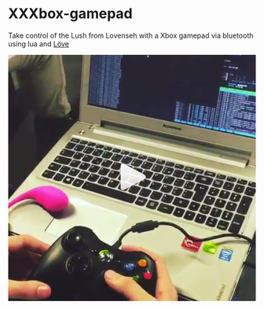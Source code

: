 # XXXbox-gamepad

Take control of the Lush from Lovenseh with a Xbox gamepad via bluetooth using lua and [Löve](https://love2d.org/)

[![alt text](https://raw.githubusercontent.com/spectrenoir06/XXXbox-gamepad/master/image.png)](https://www.instagram.com/p/BUb_o81gr4J/)
